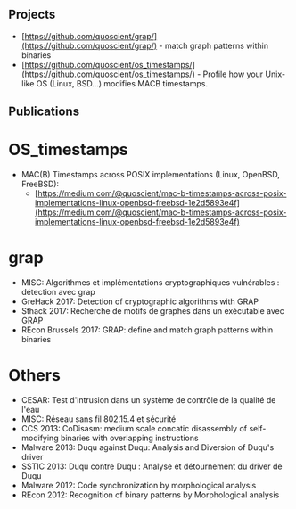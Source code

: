 ## Projects

* [https://github.com/quoscient/grap/](https://github.com/quoscient/grap/) - match graph patterns within binaries
* [https://github.com/quoscient/os_timestamps/](https://github.com/quoscient/os_timestamps/) - Profile how your Unix-like OS (Linux, BSD...) modifies MACB timestamps.

## Publications
# OS_timestamps

* MAC(B) Timestamps across POSIX implementations (Linux, OpenBSD, FreeBSD):
  * [https://medium.com/@quoscient/mac-b-timestamps-across-posix-implementations-linux-openbsd-freebsd-1e2d5893e4f](https://medium.com/@quoscient/mac-b-timestamps-across-posix-implementations-linux-openbsd-freebsd-1e2d5893e4f)

# grap

* MISC: Algorithmes et implémentations cryptographiques vulnérables : détection avec grap
* GreHack 2017: Detection of cryptographic algorithms with GRAP
* Sthack 2017: Recherche de motifs de graphes dans un exécutable avec GRAP
* REcon Brussels 2017: GRAP: define and match graph patterns within binaries

# Others

* CESAR: Test d'intrusion dans un système de contrôle de la qualité de l'eau
* MISC: Réseau sans fil 802.15.4 et sécurité
* CCS 2013: CoDisasm: medium scale concatic disassembly of self-modifying binaries with overlapping instructions
* Malware 2013: Duqu against Duqu: Analysis and Diversion of Duqu's driver
* SSTIC 2013: Duqu contre Duqu : Analyse et détournement du driver de Duqu
* Malware 2012: Code synchronization by morphological analysis
* REcon 2012: Recognition of binary patterns by Morphological analysis

